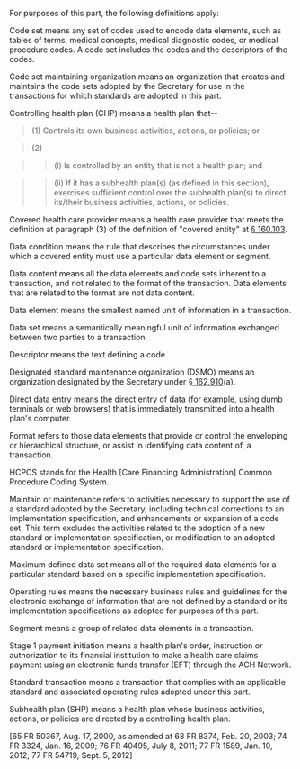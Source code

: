For purposes of this part, the following definitions apply:

Code set means any set of codes used to encode data elements, such as tables of terms, medical concepts, medical diagnostic codes, or medical procedure codes. A code set includes the codes and the descriptors of the codes.

Code set maintaining organization means an organization that creates and maintains the code sets adopted by the Secretary for use in the transactions for which standards are adopted in this part.

Controlling health plan (CHP) means a health plan that--

> (1) Controls its own business activities, actions, or policies; or

> (2)

> > (i) Is controlled by an entity that is not a health plan; and

> > (ii) If it has a subhealth plan(s) (as defined in this section), exercises sufficient control over the subhealth plan(s) to direct its/their business activities, actions, or policies.

Covered health care provider means a health care provider that meets the definition at paragraph (3) of the definition of "covered entity" at [§ 160.103](/hipaa/regulations/160-103-definitions/).

Data condition means the rule that describes the circumstances under which a covered entity must use a particular data element or segment.

Data content means all the data elements and code sets inherent to a transaction, and not related to the format of the transaction. Data elements that are related to the format are not data content.

Data element means the smallest named unit of information in a transaction.

Data set means a semantically meaningful unit of information exchanged between two parties to a transaction.

Descriptor means the text defining a code.

Designated standard maintenance organization (DSMO) means an organization designated by the Secretary under [§ 162.910](/hipaa/regulations/162-910-standards/)(a).

Direct data entry means the direct entry of data (for example, using dumb terminals or web browsers) that is immediately transmitted into a health plan's computer.

Format refers to those data elements that provide or control the enveloping or hierarchical structure, or assist in identifying data content of, a transaction.
 
HCPCS stands for the Health [Care Financing Administration] Common Procedure Coding System.

Maintain or maintenance refers to activities necessary to support the use of a standard adopted by the Secretary, including technical corrections to an implementation specification, and enhancements or expansion of a code set. This term excludes the activities related to the adoption of a new standard or implementation specification, or modification to an adopted standard or implementation specification.

Maximum defined data set means all of the required data elements for a particular standard based on a specific implementation specification.

Operating rules means the necessary business rules and guidelines for the electronic exchange of information that are not defined by a standard or its implementation specifications as adopted for purposes of this part.

Segment means a group of related data elements in a transaction.

Stage 1 payment initiation means a health plan's order, instruction or authorization to its financial institution to make a health care claims payment using an electronic funds transfer (EFT) through the ACH Network.

Standard transaction means a transaction that complies with an applicable standard and associated operating rules adopted under this part.
 
Subhealth plan (SHP) means a health plan whose business activities, actions, or policies are directed by a controlling health plan.

[65 FR 50367, Aug. 17, 2000, as amended at 68 FR 8374, Feb. 20, 2003; 74 FR 3324, Jan. 16, 2009; 76 FR 40495, July 8, 2011; 77 FR 1589, Jan. 10, 2012; 77 FR 54719, Sept. 5, 2012]

